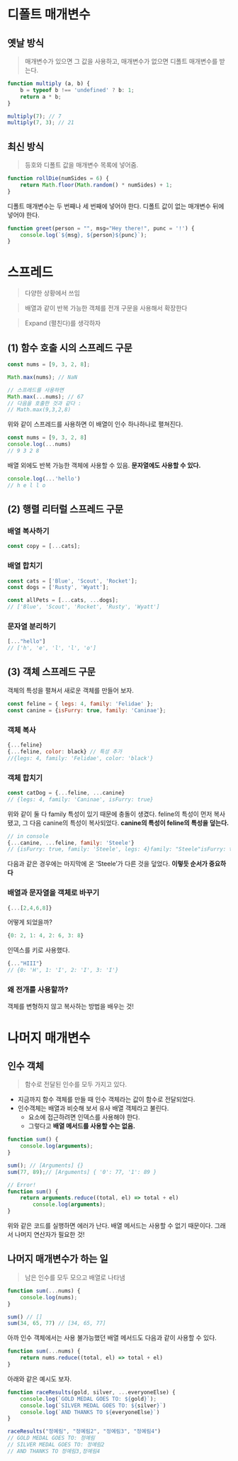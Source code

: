 # 디폴트 매개변수

## 옛날 방식

> 매개변수가 있으면 그 값을 사용하고, 매개변수가 없으면 디폴트 매개변수를 받는다.
> 

```jsx
function multiply (a, b) {
	b = typeof b !== 'undefined' ? b: 1;
	return a * b;
}

multiply(7); // 7
multiply(7, 3); // 21
```

## 최신 방식

> 등호와 디폴트 값을 매개변수 목록에 넣어줌.
> 

```jsx
function rollDie(numSides = 6) {
	return Math.floor(Math.random() * numSides) + 1;
}
```

디폴트 매개변수는 두 번째나 세 번째에 넣어야 한다. 디폴트 값이 없는 매개변수 뒤에 넣어야 한다.

```jsx
function greet(person = "", msg="Hey there!", punc = '!') {
	console.log(`${msg}, ${person}${punc}`);
}
```

# 스프레드

> 다양한 상황에서 쓰임
> 

> 배열과 같이 반복 가능한 객체를 전개 구문을 사용해서 확장한다
> 

> Expand (펼친다)를 생각하자
> 

## (1) 함수 호출 시의 스프레드 구문

```jsx
const nums = [9, 3, 2, 8];

Math.max(nums); // NaN

// 스프레드를 사용하면
Math.max(...nums); // 67
// 다음을 호출한 것과 같다 : 
// Math.max(9,3,2,8)
```

위와 같이 스프레드를 사용하면 이 배열이 인수 하나하나로 펼쳐진다. 

```jsx
const nums = [9, 3, 2, 8]
console.log(...nums)
// 9 3 2 8
```

배열 외에도 반복 가능한 객체에 사용할 수 있음. **문자열에도 사용할 수 있다.**

```jsx
console.log(...'hello')
// h e l l o
```

## (2) 행렬 리터럴 스프레드 구문

### 배열 복사하기

```jsx
const copy = [...cats];
```

### 배열 합치기

```jsx
const cats = ['Blue', 'Scout', 'Rocket'];
const dogs = ['Rusty', 'Wyatt'];

const allPets = [...cats, ...dogs];
// ['Blue', 'Scout', 'Rocket', 'Rusty', 'Wyatt']
```

### 문자열 분리하기

```jsx
[..."hello"]
// ['h', 'e', 'l', 'l', 'o']
```

## (3) 객체 스프레드 구문

객체의 특성을 펼쳐서 새로운 객체를 만들어 보자.

```jsx
const feline = { legs: 4, family: 'Felidae' };
const canine = {isFurry: true, family: 'Caninae'};
```

### 객체 복사

```jsx
{...feline}
{...feline, color: black} // 특성 추가
//{legs: 4, family: 'Felidae', color: 'black'}
```

### 객체 합치기

```jsx
const catDog = {...feline, ...canine}
// {legs: 4, family: 'Caninae', isFurry: true}
```

위와 같이 둘 다 family 특성이 있기 때문에 충돌이 생겼다. feline의 특성이 먼저 복사됐고, 그 다음 canine의 특성이 복사되었다. **canine의 특성이 feline의 특성을 덮는다.** 

```jsx
// in console
{...canine, ...feline, family: 'Steele'}
// {isFurry: true, family: 'Steele', legs: 4}family: "Steele"isFurry: truelegs: 4[[Prototype]]: Object
```

다음과 같은 경우에는 마지막에 온 ‘Steele’가 다른 것을 덮었다. **이렇듯 순서가 중요하다**

### 배열과 문자열을 객체로 바꾸기

```jsx
{...[2,4,6,8]}
```

어떻게 되었을까?

```jsx
{0: 2, 1: 4, 2: 6, 3: 8}
```

인덱스를 키로 사용했다. 

```jsx
{..."HIII"}
// {0: 'H', 1: 'I', 2: 'I', 3: 'I'}
```

### 왜 전개를 사용할까?

객체를 변형하지 않고 복사하는 방법을 배우는 것!

# 나머지 매개변수

## 인수 객체

> 함수로 전달된 인수를 모두 가지고 있다.
> 
- 지금까지 함수 객체를 만들 때 인수 객체라는 값이 함수로 전달되었다.
- 인수객체는 배열과 비슷해 보서 유사 배열 객체라고 불린다.
    - 요소에 접근하려면 인덱스를 사용해야 한다.
    - 그렇다고 **배열 메서드를 사용할 수는 없음.**

```jsx
function sum() {
    console.log(arguments);
}
```

```jsx
sum(); // [Arguments] {}
sum(77, 89);// [Arguments] { '0': 77, '1': 89 }
```

```jsx
// Error!
function sum() {
    return arguments.reduce((total, el) => total + el)
		console.log(arguments);
}
```

위와 같은 코드를 실행하면 에러가 난다. 배열 메서드는 사용할 수 없기 때문이다. 그래서 나머지 연산자가 필요한 것!

## 나머지 매개변수가 하는 일

> 남은 인수를 모두 모으고 배열로 나타냄
> 

```jsx
function sum(...nums) {
    console.log(nums);
}
```

```jsx
sum() // []
sum(34, 65, 77) // [34, 65, 77]
```

아까 인수 객체에서는 사용 불가능했던 배열 메서드도 다음과 같이 사용할 수 있다.

```jsx
function sum(...nums) {
    return nums.reduce((total, el) => total + el)
}
```

아래와 같은 예시도 보자.

```jsx
function raceResults(gold, silver, ...everyoneElse) {
    console.log(`GOLD MEDAL GOES TO: ${gold}`);
    console.log(`SILVER MEDAL GOES TO: ${silver}`)
    console.log(`AND THANKS TO ${everyoneElse}`)
}
```

```jsx
raceResults("정예림", "정예림2", "정예림3", "정예림4")
// GOLD MEDAL GOES TO: 정예림
// SILVER MEDAL GOES TO: 정예림2
// AND THANKS TO 정예림3,정예림4
```